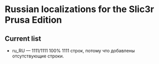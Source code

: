# Russian localizations for the Slic3r Prusa Edition

## Current list

* ru_RU — 1111/1111 100%
1111 строк, потому что добавлены отсутствующие строки.

